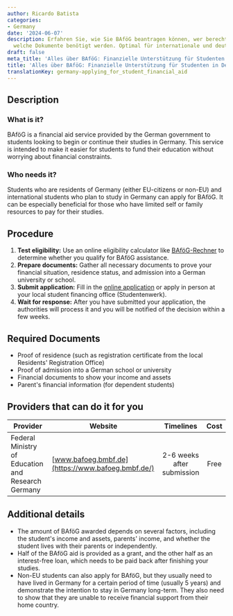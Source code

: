 ```yaml
---
author: Ricardo Batista
categories:
- Germany
date: '2024-06-07'
description: Erfahren Sie, wie Sie BAföG beantragen können, wer berechtigt ist und
  welche Dokumente benötigt werden. Optimal für internationale und deutsche Studenten.
draft: false
meta_title: 'Alles über BAföG: Finanzielle Unterstützung für Studenten in Deutschland'
title: 'Alles über BAföG: Finanzielle Unterstützung für Studenten in Deutschland'
translationKey: germany-applying_for_student_financial_aid
---
```



## Description
### What is it?
BAföG is a financial aid service provided by the German government to students looking to begin or continue their studies in Germany. This service is intended to make it easier for students to fund their education without worrying about financial constraints.

### Who needs it?
Students who are residents of Germany (either EU-citizens or non-EU) and international students who plan to study in Germany can apply for BAföG. It can be especially beneficial for those who have limited self or family resources to pay for their studies.

## Procedure
1. **Test eligibility:** Use an online eligibility calculator like [BAföG-Rechner](https://www.bafoeg-rechner.de/Rechner/) to determine whether you qualify for BAföG assistance. 
2. **Prepare documents:** Gather all necessary documents to prove your financial situation, residence status, and admission into a German university or school.
3. **Submit application:** Fill in the [online application](https://www.bafoeg.bmbf.de/) or apply in person at your local student financing office (Studentenwerk).
4. **Wait for response:** After you have submitted your application, the authorities will process it and you will be notified of the decision within a few weeks.

## Required Documents
- Proof of residence (such as registration certificate from the local Residents' Registration Office)
- Proof of admission into a German school or university
- Financial documents to show your income and assets
- Parent's financial information (for dependent students)

## Providers that can do it for you

| Provider       |     Website     |     Timelines   |       Cost      |
| --------------- | -------------- |  :-------------: | :--------: |
| Federal Ministry of Education and Research Germany | [www.bafoeg.bmbf.de](https://www.bafoeg.bmbf.de/) | 2-6 weeks after submission | Free    |

## Additional details
- The amount of BAföG awarded depends on several factors, including the student's income and assets, parents' income, and whether the student lives with their parents or independently.
- Half of the BAföG aid is provided as a grant, and the other half as an interest-free loan, which needs to be paid back after finishing your studies.
- Non-EU students can also apply for BAföG, but they usually need to have lived in Germany for a certain period of time (usually 5 years) and demonstrate the intention to stay in Germany long-term. They also need to show that they are unable to receive financial support from their home country.